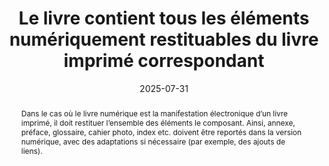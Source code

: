 ---
title: Le livre contient tous les éléments numériquement restituables du livre imprimé correspondant
abstract: "Dans le cas où le livre numérique est la manifestation électronique d’un livre imprimé, il doit restituer l’ensemble des éléments le composant. Ainsi, annexe, préface, glossaire, cahier photo, index etc. doivent être reportés dans la version numérique, avec des adaptations si nécessaire (par exemple, des ajouts de liens)."
categories: 
    - "presentation"
agrege: O0000-E088
opquast: 'N/A'
indiceebook: '0088'
description: "Règle n°88"
before: "087"
weight: "88"
after: "001"
actif: '1'
layout: rules
date: 2025-07-31
tags: 
    - "utilisabilité"
objectif: 
    - "Garantir l’accès intégral au contenu quel que soit le support."
    - "Renforcer la confiance envers l’interchangeabilité des formats."
    - "Prévenir des cas de SAV."
Meo: 
    - "Restituer numériquement l’intégralité des éléments composant l’équivalent imprimé."
    - "Adapter au support électronique si nécessaire (ordre, liens, etc.)."
Controle: 
    - "Vérifier que le livre numérique contient bien tous les éléments composant l’équivalent imprimé."
    - "Vérifier que ces éléments sont utilisables."
epubcheck: false
ace: false
humancheck: true
ReadiumGoToolkit: 
Source: 
    - "SNE"
Referentiel: 
    - "N/A"
Steps: 
    - "Production numérique"
---